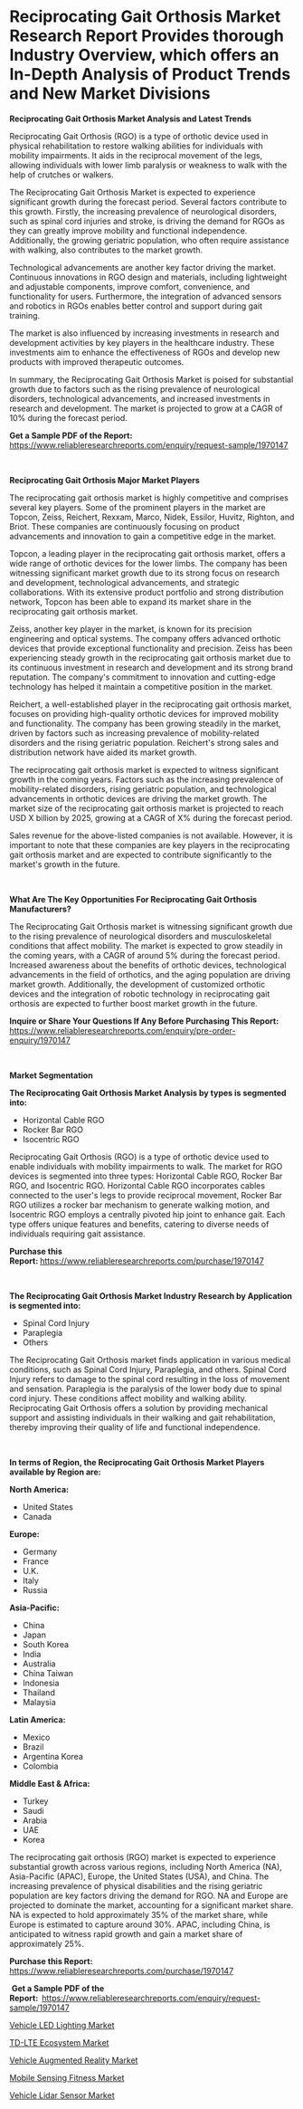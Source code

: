 <p><h1>Reciprocating Gait Orthosis Market Research Report Provides thorough Industry Overview, which offers an In-Depth Analysis of Product Trends and New Market Divisions</h1></p><p><strong>Reciprocating Gait Orthosis Market Analysis and Latest Trends</strong></p>
<p><p>Reciprocating Gait Orthosis (RGO) is a type of orthotic device used in physical rehabilitation to restore walking abilities for individuals with mobility impairments. It aids in the reciprocal movement of the legs, allowing individuals with lower limb paralysis or weakness to walk with the help of crutches or walkers.</p><p>The Reciprocating Gait Orthosis Market is expected to experience significant growth during the forecast period. Several factors contribute to this growth. Firstly, the increasing prevalence of neurological disorders, such as spinal cord injuries and stroke, is driving the demand for RGOs as they can greatly improve mobility and functional independence. Additionally, the growing geriatric population, who often require assistance with walking, also contributes to the market growth.</p><p>Technological advancements are another key factor driving the market. Continuous innovations in RGO design and materials, including lightweight and adjustable components, improve comfort, convenience, and functionality for users. Furthermore, the integration of advanced sensors and robotics in RGOs enables better control and support during gait training.</p><p>The market is also influenced by increasing investments in research and development activities by key players in the healthcare industry. These investments aim to enhance the effectiveness of RGOs and develop new products with improved therapeutic outcomes.</p><p>In summary, the Reciprocating Gait Orthosis Market is poised for substantial growth due to factors such as the rising prevalence of neurological disorders, technological advancements, and increased investments in research and development. The market is projected to grow at a CAGR of 10% during the forecast period.</p></p>
<p><strong>Get a Sample PDF of the Report:&nbsp;</strong> <a href="https://www.reliableresearchreports.com/enquiry/request-sample/1970147">https://www.reliableresearchreports.com/enquiry/request-sample/1970147</a></p>
<p>&nbsp;</p>
<p><strong>Reciprocating Gait Orthosis Major Market Players</strong></p>
<p><p>The reciprocating gait orthosis market is highly competitive and comprises several key players. Some of the prominent players in the market are Topcon, Zeiss, Reichert, Rexxam, Marco, Nidek, Essilor, Huvitz, Righton, and Briot. These companies are continuously focusing on product advancements and innovation to gain a competitive edge in the market.</p><p>Topcon, a leading player in the reciprocating gait orthosis market, offers a wide range of orthotic devices for the lower limbs. The company has been witnessing significant market growth due to its strong focus on research and development, technological advancements, and strategic collaborations. With its extensive product portfolio and strong distribution network, Topcon has been able to expand its market share in the reciprocating gait orthosis market.</p><p>Zeiss, another key player in the market, is known for its precision engineering and optical systems. The company offers advanced orthotic devices that provide exceptional functionality and precision. Zeiss has been experiencing steady growth in the reciprocating gait orthosis market due to its continuous investment in research and development and its strong brand reputation. The company's commitment to innovation and cutting-edge technology has helped it maintain a competitive position in the market.</p><p>Reichert, a well-established player in the reciprocating gait orthosis market, focuses on providing high-quality orthotic devices for improved mobility and functionality. The company has been growing steadily in the market, driven by factors such as increasing prevalence of mobility-related disorders and the rising geriatric population. Reichert's strong sales and distribution network have aided its market growth.</p><p>The reciprocating gait orthosis market is expected to witness significant growth in the coming years. Factors such as the increasing prevalence of mobility-related disorders, rising geriatric population, and technological advancements in orthotic devices are driving the market growth. The market size of the reciprocating gait orthosis market is projected to reach USD X billion by 2025, growing at a CAGR of X% during the forecast period.</p><p>Sales revenue for the above-listed companies is not available. However, it is important to note that these companies are key players in the reciprocating gait orthosis market and are expected to contribute significantly to the market's growth in the future.</p></p>
<p>&nbsp;</p>
<p><strong>What Are The Key Opportunities For Reciprocating Gait Orthosis Manufacturers?</strong></p>
<p><p>The Reciprocating Gait Orthosis market is witnessing significant growth due to the rising prevalence of neurological disorders and musculoskeletal conditions that affect mobility. The market is expected to grow steadily in the coming years, with a CAGR of around 5% during the forecast period. Increased awareness about the benefits of orthotic devices, technological advancements in the field of orthotics, and the aging population are driving market growth. Additionally, the development of customized orthotic devices and the integration of robotic technology in reciprocating gait orthosis are expected to further boost market growth in the future.</p></p>
<p><strong>Inquire or Share Your Questions If Any Before Purchasing This Report:</strong> <a href="https://www.reliableresearchreports.com/enquiry/pre-order-enquiry/1970147">https://www.reliableresearchreports.com/enquiry/pre-order-enquiry/1970147</a></p>
<p>&nbsp;</p>
<p><strong>Market Segmentation</strong></p>
<p><strong>The Reciprocating Gait Orthosis Market Analysis by types is segmented into:</strong></p>
<p><ul><li>Horizontal Cable RGO</li><li>Rocker Bar RGO</li><li>Isocentric RGO</li></ul></p>
<p><p>Reciprocating Gait Orthosis (RGO) is a type of orthotic device used to enable individuals with mobility impairments to walk. The market for RGO devices is segmented into three types: Horizontal Cable RGO, Rocker Bar RGO, and Isocentric RGO. Horizontal Cable RGO incorporates cables connected to the user's legs to provide reciprocal movement, Rocker Bar RGO utilizes a rocker bar mechanism to generate walking motion, and Isocentric RGO employs a centrally pivoted hip joint to enhance gait. Each type offers unique features and benefits, catering to diverse needs of individuals requiring gait assistance.</p></p>
<p><strong>Purchase this Report:&nbsp;</strong><a href="https://www.reliableresearchreports.com/purchase/1970147">https://www.reliableresearchreports.com/purchase/1970147</a></p>
<p>&nbsp;</p>
<p><strong>The Reciprocating Gait Orthosis Market Industry Research by Application is segmented into:</strong></p>
<p><ul><li>Spinal Cord Injury</li><li>Paraplegia</li><li>Others</li></ul></p>
<p><p>The Reciprocating Gait Orthosis market finds application in various medical conditions, such as Spinal Cord Injury, Paraplegia, and others. Spinal Cord Injury refers to damage to the spinal cord resulting in the loss of movement and sensation. Paraplegia is the paralysis of the lower body due to spinal cord injury. These conditions affect mobility and walking ability. Reciprocating Gait Orthosis offers a solution by providing mechanical support and assisting individuals in their walking and gait rehabilitation, thereby improving their quality of life and functional independence.</p></p>
<p>&nbsp;</p>
<p><strong>In terms of Region, the Reciprocating Gait Orthosis Market Players available by Region are:</strong></p>
<p>
    <p> <strong> North America: </strong>
        <ul>
            <li>United States</li>
            <li>Canada</li>
        </ul>
        </p> 
    <p> <strong> Europe: </strong>
        <ul>
            <li>Germany</li>
            <li>France</li>
            <li>U.K.</li>
            <li>Italy</li>
            <li>Russia</li>
        </ul>
        </p> 
    <p> <strong> Asia-Pacific: </strong>
        <ul>
            <li>China</li>
            <li>Japan</li>
            <li>South Korea</li>
            <li>India</li>
            <li>Australia</li>
            <li>China Taiwan</li>
            <li>Indonesia</li>
            <li>Thailand</li>
            <li>Malaysia</li>
        </ul>
        </p> 
    <p> <strong> Latin America: </strong>
        <ul>
            <li>Mexico</li>
            <li>Brazil</li>
            <li>Argentina Korea</li>
            <li>Colombia</li>
        </ul>
        </p> 
    <p> <strong> Middle East & Africa: </strong>
        <ul>
            <li>Turkey</li>
            <li>Saudi</li>
            <li>Arabia</li>
            <li>UAE</li>
            <li>Korea</li>
        </ul>
    </p>
    </p>
<p><p>The reciprocating gait orthosis (RGO) market is expected to experience substantial growth across various regions, including North America (NA), Asia-Pacific (APAC), Europe, the United States (USA), and China. The increasing prevalence of physical disabilities and the rising geriatric population are key factors driving the demand for RGO. NA and Europe are projected to dominate the market, accounting for a significant market share. NA is expected to hold approximately 35% of the market share, while Europe is estimated to capture around 30%. APAC, including China, is anticipated to witness rapid growth and gain a market share of approximately 25%.</p></p>
<p><strong>Purchase this Report: </strong><a href="https://www.reliableresearchreports.com/purchase/1970147">https://www.reliableresearchreports.com/purchase/1970147</a></p>
<p>&nbsp;<strong>Get a Sample PDF of the Report:&nbsp;&nbsp;</strong><a href="https://www.reliableresearchreports.com/enquiry/request-sample/1970147">https://www.reliableresearchreports.com/enquiry/request-sample/1970147</a></p>
<p><strong></strong></p>
<p><p><a href="https://medium.com/@carolynblack669/vehicle-led-lighting-market-competitive-analysis-market-trends-and-forecast-to-2031-613cf690376f">Vehicle LED Lighting Market</a></p><p><a href="https://github.com/fiixsa/Market-Research-Report-List-1/blob/main/td-lte-ecosystem-market.md">TD-LTE Ecosystem Market</a></p><p><a href="https://medium.com/@carolynblack669/vehicle-augmented-reality-market-the-key-to-successful-business-strategy-forecast-till-2031-294e6ea71d1c">Vehicle Augmented Reality Market</a></p><p><a href="https://github.com/GroverBarry/Market-Research-Report-List-3/blob/main/mobile-sensing-fitness-market.md">Mobile Sensing Fitness Market</a></p><p><a href="https://medium.com/@carolynblack669/vehicle-lidar-sensor-market-analysis-and-sze-forecasted-for-period-from-2024-to-2031-24f7c7be2e4e">Vehicle Lidar Sensor Market</a></p></p>